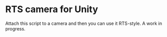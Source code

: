 RTS camera for Unity
====================

Attach this script to a camera and then you can use it RTS-style. A work in progress.
